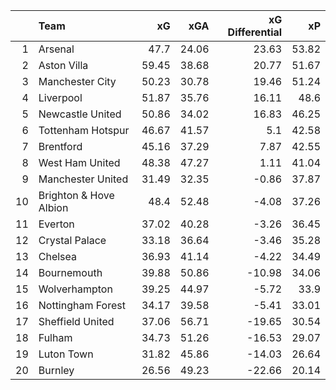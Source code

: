 |    | Team                   |    xG |   xGA |   xG Differential |    xP |
|---:|:-----------------------|------:|------:|------------------:|------:|
|  1 | Arsenal                | 47.7  | 24.06 |             23.63 | 53.82 |
|  2 | Aston Villa            | 59.45 | 38.68 |             20.77 | 51.67 |
|  3 | Manchester City        | 50.23 | 30.78 |             19.46 | 51.24 |
|  4 | Liverpool              | 51.87 | 35.76 |             16.11 | 48.6  |
|  5 | Newcastle United       | 50.86 | 34.02 |             16.83 | 46.25 |
|  6 | Tottenham Hotspur      | 46.67 | 41.57 |              5.1  | 42.58 |
|  7 | Brentford              | 45.16 | 37.29 |              7.87 | 42.55 |
|  8 | West Ham United        | 48.38 | 47.27 |              1.11 | 41.04 |
|  9 | Manchester United      | 31.49 | 32.35 |             -0.86 | 37.87 |
| 10 | Brighton & Hove Albion | 48.4  | 52.48 |             -4.08 | 37.26 |
| 11 | Everton                | 37.02 | 40.28 |             -3.26 | 36.45 |
| 12 | Crystal Palace         | 33.18 | 36.64 |             -3.46 | 35.28 |
| 13 | Chelsea                | 36.93 | 41.14 |             -4.22 | 34.49 |
| 14 | Bournemouth            | 39.88 | 50.86 |            -10.98 | 34.06 |
| 15 | Wolverhampton          | 39.25 | 44.97 |             -5.72 | 33.9  |
| 16 | Nottingham Forest      | 34.17 | 39.58 |             -5.41 | 33.01 |
| 17 | Sheffield United       | 37.06 | 56.71 |            -19.65 | 30.54 |
| 18 | Fulham                 | 34.73 | 51.26 |            -16.53 | 29.07 |
| 19 | Luton Town             | 31.82 | 45.86 |            -14.03 | 26.64 |
| 20 | Burnley                | 26.56 | 49.23 |            -22.66 | 20.14 |